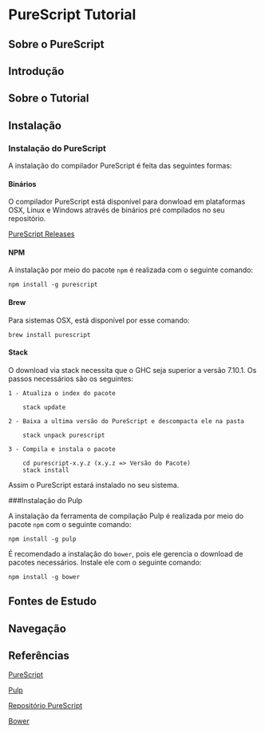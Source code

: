 # PureScript Tutorial
## Sobre o PureScript

## Introdução

## Sobre o Tutorial

## Instalação

### Instalação do PureScript

A instalação do compilador PureScript é feita das 
seguintes formas:

#### Binários

O compilador PureScript está disponível para donwload em plataformas OSX, Linux e Windows através de binários pré compilados no seu repositório.

[PureScript Releases](https://github.com/purescript/purescript/release)

#### NPM

A instalação por meio do pacote `npm` é realizada com o seguinte comando:

    npm install -g purescript

#### Brew

Para sistemas OSX, está disponível por esse 
comando:

    brew install purescript

#### Stack

O download via stack necessita que o GHC seja superior a versão 7.10.1. Os passos necessários são os seguintes:

    1 - Atualiza o index do pacote

        stack update

    2 - Baixa a ultima versão do PureScript e descompacta ele na pasta

        stack unpack purescript

    3 - Compila e instala o pacote

        cd purescript-x.y.z (x.y.z => Versão do Pacote)
        stack install

Assim o PureScript estará instalado no seu 
sistema.

###Instalação do Pulp

A instalação da ferramenta de compilação Pulp é realizada por meio do pacote `npm` com o seguinte comando:

    npm install -g pulp

É recomendado a instalação do `bower`, pois ele gerencia o download de pacotes necessários. Instale ele com o seguinte comando:
    
    npm install -g bower

## Fontes de Estudo


## Navegação


## Referências

[PureScript](http://www.purescript.org)

[Pulp](https://github.com/bodil/pulp)

[Repositório PureScript](https://github.com/purescript/purescript)

[Bower](https://bower.io/)